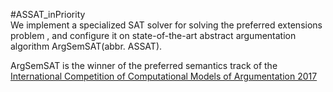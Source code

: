#ASSAT_inPriority  
We implement a specialized SAT solver for solving the preferred extensions problem , and configure it on state-of-the-art abstract argumentation algorithm ArgSemSAT(abbr. ASSAT). 

ArgSemSAT is the winner of the preferred semantics track of the [International Competition of Computational Models of Argumentation 2017](http://argumentationcompetition.org/2017/index.html) 
